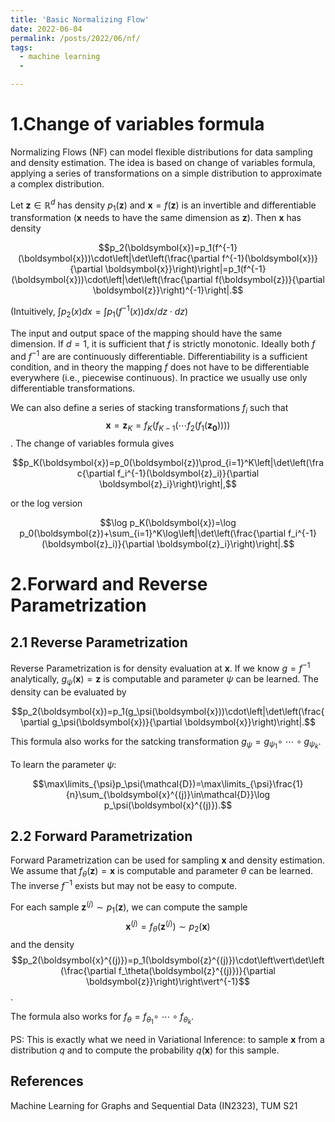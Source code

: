 ```yaml
---
title: 'Basic Normalizing Flow'
date: 2022-06-04
permalink: /posts/2022/06/nf/
tags: 
  - machine learning
  - 

---
```


1.Change of variables formula
======
Normalizing Flows (NF) can model flexible distributions for data
sampling and density estimation. The idea is based on change of variables formula, applying a series of transformations on a simple distribution to approximate a complex distribution.

Let $\boldsymbol{z}\in\mathbb{R}^d$ has density $p_1(\boldsymbol{z})$ and $\boldsymbol{x}=f(\boldsymbol{z})$ is an invertible and differentiable transformation ($\boldsymbol{x}$ needs to have the same dimension as $\boldsymbol{z}$). Then $\boldsymbol{x}$ has density

$$p_2(\boldsymbol{x})=p_1(f^{-1}(\boldsymbol{x}))\cdot\left|\det\left(\frac{\partial f^{-1}(\boldsymbol{x})}{\partial \boldsymbol{x}}\right)\right|=p_1(f^{-1}(\boldsymbol{x}))\cdot\left|\det\left(\frac{\partial f(\boldsymbol{z})}{\partial \boldsymbol{z}}\right)^{-1}\right|.$$

(Intuitively, $\int p_2(x)dx=\int p_1(f^{-1}(x))dx/dz\cdot dz$)

The input and output space of the mapping should have the same dimension. If $d=1$, it is sufficient that $f$ is strictly monotonic. Ideally both $f$ and $f^{-1}$ are are continuously differentiable. Differentiability is a sufficient condition, and in theory the mapping $f$ does not have to be differentiable everywhere (i.e., piecewise continuous). In practice we usually use only differentiable transformations.

We can also define a series of stacking transformations $f_i$ such that $$\boldsymbol{x}=\boldsymbol{z}_K=f_K(f_{K-1}(\cdots f_2(f_1(\boldsymbol{z_0}))))$$. The change of variables formula gives

$$p_K(\boldsymbol{x})=p_0(\boldsymbol{z})\prod_{i=1}^K\left|\det\left(\frac{\partial f_i^{-1}(\boldsymbol{z}_i)}{\partial \boldsymbol{z}_i}\right)\right|,$$

or the log version

$$\log p_K(\boldsymbol{x})=\log p_0(\boldsymbol{z})+\sum_{i=1}^K\log\left|\det\left(\frac{\partial f_i^{-1}(\boldsymbol{z}_i)}{\partial \boldsymbol{z}_i}\right)\right|.$$

2.Forward and Reverse Parametrization
======

2.1 Reverse Parametrization
------
Reverse Parametrization is for density evaluation at $\boldsymbol{x}$. If we know $g=f^{-1}$ analytically, $g_\psi(\boldsymbol{x})=\boldsymbol{z}$ is computable and parameter $\psi$ can be learned. The density can be evaluated by

$$p_2(\boldsymbol{x})=p_1(g_\psi(\boldsymbol{x}))\cdot\left|\det\left(\frac{\partial g_\psi(\boldsymbol{x})}{\partial \boldsymbol{x}}\right)\right|.$$

This formula also works for the satcking transformation $g_\psi=g_{\psi_1}\circ\ \cdots\circ g_{\psi_k}$.

To learn the parameter $\psi$:

$$\max\limits_{\psi}p_\psi(\mathcal{D})=\max\limits_{\psi}\frac{1}{n}\sum_{\boldsymbol{x}^{(j)}\in\mathcal{D}}\log p_\psi(\boldsymbol{x}^{(j)}).$$

2.2 Forward Parametrization
------

Forward Parametrization can be used for sampling $\boldsymbol{x}$ and density estimation. We assume that $f_\theta(\boldsymbol{z})=\boldsymbol{x}$ is computable and parameter $\theta$ can be learned. The inverse $f^{-1}$ exists but may not be easy to compute.

For each sample $\boldsymbol{z}^{(j)}\sim p_1(\boldsymbol{z})$, we can compute the sample $$\boldsymbol{x}^{(j)}=f_\theta(\boldsymbol{z}^{(j)})\sim p_2(\boldsymbol{x})$$ and the density $$p_2(\boldsymbol{x}^{(j)})=p_1(\boldsymbol{z}^{(j)})\cdot\left\vert\det\left(\frac{\partial f_\theta(\boldsymbol{z}^{(j)})}{\partial \boldsymbol{z}}\right)\right\vert^{-1}$$.

The formula also works for $f_\theta=f_{\theta_1}\circ\ \cdots\circ f_{\theta_k}$.

PS: This is exactly what we need in Variational Inference:
to sample $\boldsymbol{x}$ from a distribution $q$ and to compute the probability $q(\boldsymbol{x})$ for this sample.



References
------

Machine Learning for Graphs and Sequential Data (IN2323), TUM S21 


<!-- Aren't headings cool?
<!------>
